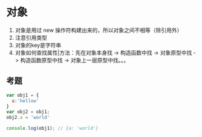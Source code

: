# 对象
1. 对象是用过 new 操作符构建出来的，所以对象之间不相等（除引用外）
2. 注意引用类型
3. 对象的key是字符串
4. 对象如何查找属性|方法：先在对象本身找 -> 构造函数中找 -> 对象原型中找 -> 构造函数原型中找 -> 对象上一层原型中找。。。

## 考题
```js
var obj1 = {
  a:'hellow'
}
var obj2 = obj1;
obj2.a = 'world'

console.log(obj1); // {a: 'world'}
```
